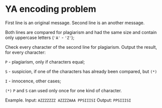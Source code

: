 # YA encoding problem

First line is an original message. Second line is an another message.

Both lines are compared for plagiarism and had the same size and contain only uppercase letters (`'A'` - `'Z'`);

Сheck every character of the second line for plagiarism. Output the result, for every character:

`P` - plagiarism, only if characters equal;

`S` - suspicion, if one of the characters has already been compared, but `(*)`

`I` - innocence, other cases;

`(*)` `P` and `S` can used only once for one kind of character.

Example. Input:
`
  AZZZZZZZ
  AZZZZAAA
  PPSIIISI
`
Output:
`
  PPSIIISI
`
